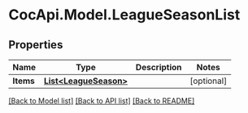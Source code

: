 # CocApi.Model.LeagueSeasonList

## Properties

Name | Type | Description | Notes
------------ | ------------- | ------------- | -------------
**Items** | [**List&lt;LeagueSeason&gt;**](LeagueSeason.md) |  | [optional] 

[[Back to Model list]](../README.md#documentation-for-models) [[Back to API list]](../README.md#documentation-for-api-endpoints) [[Back to README]](../README.md)


